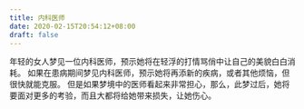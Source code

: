 ```yaml
---
title: 内科医师
date: 2020-02-15T20:54:12+08:00
draft: false
---
```


年轻的女人梦见一位内科医师，预示她将在轻浮的打情骂俏中让自己的美貌白白消耗。
如果在患病期间梦见内科医师，预示她将再添新的疾病，或者其他烦恼，但很快就能克服。
但是如果梦境中的医师看起来非常担心，那么，此梦过后，她将要面对更多的考验，而且大都将给她带来损失，让她伤心。
